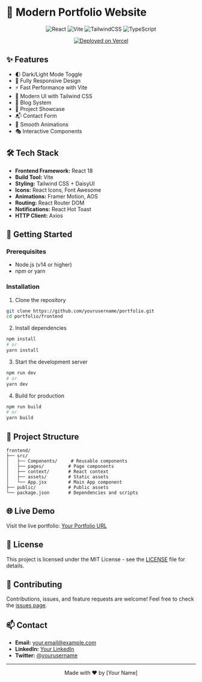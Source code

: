 # 🚀 Modern Portfolio Website

<div align="center">

![React](https://img.shields.io/badge/React-20232A?style=for-the-badge&logo=react&logoColor=61DAFB)
![Vite](https://img.shields.io/badge/Vite-646CFF?style=for-the-badge&logo=vite&logoColor=white)
![TailwindCSS](https://img.shields.io/badge/Tailwind_CSS-38B2AC?style=for-the-badge&logo=tailwind-css&logoColor=white)
![TypeScript](https://img.shields.io/badge/TypeScript-007ACC?style=for-the-badge&logo=typescript&logoColor=white)

[![Deployed on Vercel](https://img.shields.io/badge/Deployed%20on-Vercel-black?style=for-the-badge&logo=vercel)](https://vercel.com)

</div>

## ✨ Features

- 🌓 Dark/Light Mode Toggle
- 📱 Fully Responsive Design
- ⚡ Fast Performance with Vite
- 🎨 Modern UI with Tailwind CSS
- 📝 Blog System
- 🎯 Project Showcase
- 📬 Contact Form
- 🔄 Smooth Animations
- 🎭 Interactive Components

## 🛠️ Tech Stack

- **Frontend Framework:** React 18
- **Build Tool:** Vite
- **Styling:** Tailwind CSS + DaisyUI
- **Icons:** React Icons, Font Awesome
- **Animations:** Framer Motion, AOS
- **Routing:** React Router DOM
- **Notifications:** React Hot Toast
- **HTTP Client:** Axios

## 🚀 Getting Started

### Prerequisites

- Node.js (v14 or higher)
- npm or yarn

### Installation

1. Clone the repository
```bash
git clone https://github.com/yourusername/portfolio.git
cd portfolio/frontend
```

2. Install dependencies
```bash
npm install
# or
yarn install
```

3. Start the development server
```bash
npm run dev
# or
yarn dev
```

4. Build for production
```bash
npm run build
# or
yarn build
```

## 📁 Project Structure

```
frontend/
├── src/
│   ├── Components/     # Reusable components
│   ├── pages/         # Page components
│   ├── context/       # React context
│   ├── assets/        # Static assets
│   └── App.jsx        # Main App component
├── public/            # Public assets
└── package.json       # Dependencies and scripts
```

## 🌐 Live Demo

Visit the live portfolio: [Your Portfolio URL](https://your-portfolio-url.vercel.app)

## 📝 License

This project is licensed under the MIT License - see the [LICENSE](LICENSE) file for details.

## 🤝 Contributing

Contributions, issues, and feature requests are welcome! Feel free to check the [issues page](https://github.com/yourusername/portfolio/issues).

## 📫 Contact

- **Email:** your.email@example.com
- **LinkedIn:** [Your LinkedIn](https://linkedin.com/in/yourusername)
- **Twitter:** [@yourusername](https://twitter.com/yourusername)

---

<div align="center">
Made with ❤️ by [Your Name]
</div>
